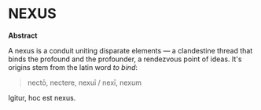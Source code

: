 # NEXUS

**Abstract**

A nexus is a conduit uniting disparate elements — a clandestine thread that binds the profound and the profounder, a rendezvous point of ideas. It's origins stem from the latin word *to bind*:

> nectō, nectere, nexuī / nexī, nexum

Igitur, hoc est nexus.
